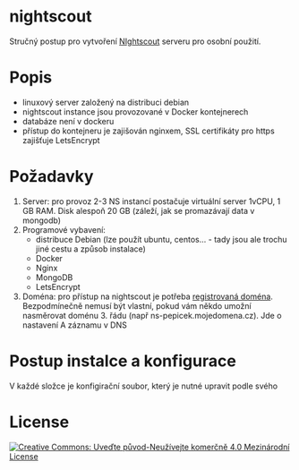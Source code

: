 # nightscout
Stručný postup pro vytvoření [NIghtscout](https://www.nightscout.info) serveru pro osobní použití.

# Popis
* linuxový server založený na distribuci debian
* nightscout instance jsou provozované v Docker kontejnerech
* databáze není v dockeru
* přístup do kontejneru je zajišován nginxem, SSL certifikáty pro https zajišťuje  LetsEncrypt

# Požadavky
1. Server: pro provoz 2-3 NS instancí postačuje virtuální server 1vCPU, 1 GB RAM. Disk alespoň 20 GB (záleží, jak se promazávají data v mongodb)
2. Programové vybavení:
   * distribuce Debian (lze použít ubuntu, centos... - tady jsou ale trochu jiné cestu a způsob instalace)
   * Docker
   * Nginx
   * MongoDB
   * LetsEncrypt 
 3. Doména: pro přístup na nightscout je potřeba [registrovaná doména](https://www.forpsi.com/domain/). Bezpodmínečně nemusí být vlastní, pokud vám někdo umožní nasměrovat doménu 3. řádu (např ns-pepicek.mojedomena.cz). Jde o nastavení A záznamu v DNS

# Postup instalce a konfigurace
V každé složce je konfigirační soubor, který je nutné upravit podle svého


# License
[![Creative Commons: Uveďte původ-Neužívejte komerčně 4.0 Mezinárodní License](https://i.creativecommons.org/l/by-nc/4.0/88x31.png "Creative Commons: Uveďte původ-Neužívejte komerčně 4.0 Mezinárodní License")](http://creativecommons.org/licenses/by-nc/4.0/)
